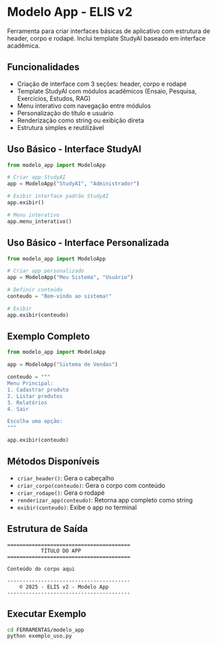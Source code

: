 # Modelo App - ELIS v2

Ferramenta para criar interfaces básicas de aplicativo com estrutura de header, corpo e rodapé. Inclui template StudyAI baseado em interface acadêmica.

## Funcionalidades

- Criação de interface com 3 seções: header, corpo e rodapé
- Template StudyAI com módulos acadêmicos (Ensaio, Pesquisa, Exercícios, Estudos, RAG)
- Menu interativo com navegação entre módulos
- Personalização do título e usuário
- Renderização como string ou exibição direta
- Estrutura simples e reutilizável

## Uso Básico - Interface StudyAI

```python
from modelo_app import ModeloApp

# Criar app StudyAI
app = ModeloApp("StudyAI", "Administrador")

# Exibir interface padrão StudyAI
app.exibir()

# Menu interativo
app.menu_interativo()
```

## Uso Básico - Interface Personalizada

```python
from modelo_app import ModeloApp

# Criar app personalizado
app = ModeloApp("Meu Sistema", "Usuário")

# Definir conteúdo
conteudo = "Bem-vindo ao sistema!"

# Exibir
app.exibir(conteudo)
```

## Exemplo Completo

```python
from modelo_app import ModeloApp

app = ModeloApp("Sistema de Vendas")

conteudo = """
Menu Principal:
1. Cadastrar produto
2. Listar produtos
3. Relatórios
4. Sair

Escolha uma opção:
"""

app.exibir(conteudo)
```

## Métodos Disponíveis

- `criar_header()`: Gera o cabeçalho
- `criar_corpo(conteudo)`: Gera o corpo com conteúdo
- `criar_rodape()`: Gera o rodapé
- `renderizar_app(conteudo)`: Retorna app completo como string
- `exibir(conteudo)`: Exibe o app no terminal

## Estrutura de Saída

```
========================================
           TÍTULO DO APP
========================================

Conteúdo do corpo aqui

----------------------------------------
    © 2025 - ELIS v2 - Modelo App
----------------------------------------
```

## Executar Exemplo

```bash
cd FERRAMENTAS/modelo_app
python exemplo_uso.py
```